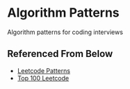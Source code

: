 # Algorithm Patterns #

Algorithm patterns for coding interviews

## Referenced From Below ##

- [Leetcode Patterns](https://seanprashad.com/leetcode-patterns/)
- [Top 100 Leetcode](https://www.teamblind.com/post/New-Year-Gift---Curated-List-of-Top-100-LeetCode-Questions-to-Save-Your-Time-OaM1orEU?utm_source=share&utm_medium=ios_app)
